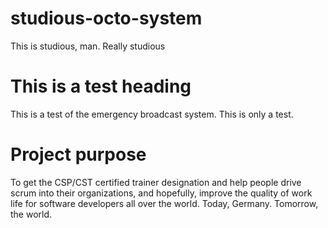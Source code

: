 # studious-octo-system
This is studious, man. Really studious

# This is a test heading
This is a test of the emergency broadcast system.
This is only a test.

# Project purpose
To get the CSP/CST certified trainer designation and help people drive scrum into their organizations, and hopefully, improve the quality of work life for software developers all over the world. Today, Germany. Tomorrow, the world.
